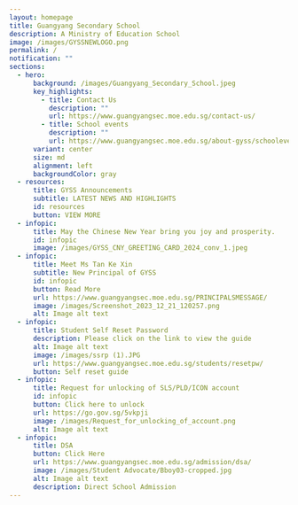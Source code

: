 ```yaml
---
layout: homepage
title: Guangyang Secondary School
description: A Ministry of Education School
image: /images/GYSSNEWLOGO.png
permalink: /
notification: ""
sections:
  - hero:
      background: /images/Guangyang_Secondary_School.jpeg
      key_highlights:
        - title: Contact Us
          description: ""
          url: https://www.guangyangsec.moe.edu.sg/contact-us/
        - title: School events
          description: ""
          url: https://www.guangyangsec.moe.edu.sg/about-gyss/schoolevents/
      variant: center
      size: md
      alignment: left
      backgroundColor: gray
  - resources:
      title: GYSS Announcements
      subtitle: LATEST NEWS AND HIGHLIGHTS
      id: resources
      button: VIEW MORE
  - infopic:
      title: May the Chinese New Year bring you joy and prosperity.
      id: infopic
      image: /images/GYSS_CNY_GREETING_CARD_2024_conv_1.jpeg
  - infopic:
      title: Meet Ms Tan Ke Xin
      subtitle: New Principal of GYSS
      id: infopic
      button: Read More
      url: https://www.guangyangsec.moe.edu.sg/PRINCIPALSMESSAGE/
      image: /images/Screenshot_2023_12_21_120257.png
      alt: Image alt text
  - infopic:
      title: Student Self Reset Password
      description: Please click on the link to view the guide
      alt: Image alt text
      image: /images/ssrp (1).JPG
      url: https://www.guangyangsec.moe.edu.sg/students/resetpw/
      button: Self reset guide
  - infopic:
      title: Request for unlocking of SLS/PLD/ICON account
      id: infopic
      button: Click here to unlock
      url: https://go.gov.sg/5vkpji
      image: /images/Request_for_unlocking_of_account.png
      alt: Image alt text
  - infopic:
      title: DSA
      button: Click Here
      url: https://www.guangyangsec.moe.edu.sg/admission/dsa/
      image: /images/Student Advocate/Bboy03-cropped.jpg
      alt: Image alt text
      description: Direct School Admission
---
```

